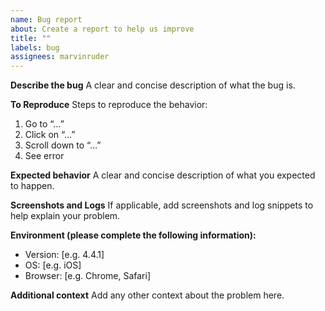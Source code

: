 ```yaml
---
name: Bug report
about: Create a report to help us improve
title: ""
labels: bug
assignees: marvinruder
---
```


**Describe the bug**
A clear and concise description of what the bug is.

**To Reproduce**
Steps to reproduce the behavior:

1. Go to “…”
2. Click on “…”
3. Scroll down to “…”
4. See error

**Expected behavior**
A clear and concise description of what you expected to happen.

**Screenshots and Logs**
If applicable, add screenshots and log snippets to help explain your problem.

**Environment (please complete the following information):**

- Version: [e.g. 4.4.1]
- OS: [e.g. iOS]
- Browser: [e.g. Chrome, Safari]

**Additional context**
Add any other context about the problem here.
